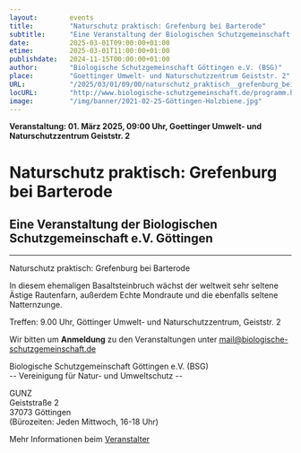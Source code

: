 ```yaml
---
layout:        events
title:         "Naturschutz praktisch: Grefenburg bei Barterode"
subtitle:      "Eine Veranstaltung der Biologischen Schutzgemeinschaft e.V. Göttingen"
date:          2025-03-01T09:00:00+01:00
etime:         2025-03-01T11:00:00+01:00
publishdate:   2024-11-15T00:00:00+01:00
author:        "Biologische Schutzgemeinschaft Göttingen e.V. (BSG)"
place:         "Goettinger Umwelt- und Naturschutzzentrum Geiststr. 2"
URL:           "/2025/03/01/09/00/naturschutz_praktisch__grefenburg_bei_barterode"
locURL:        "http://www.biologische-schutzgemeinschaft.de/programm.html"
image:         "/img/banner/2021-02-25-Göttingen-Holzbiene.jpg"
---
```


**Veranstaltung: 01. März 2025, 09:00 Uhr, Goettinger Umwelt- und Naturschutzzentrum Geiststr. 2**

Naturschutz praktisch: Grefenburg bei Barterode
===========

Eine Veranstaltung der Biologischen Schutzgemeinschaft e.V. Göttingen
-----------

-------------

Naturschutz praktisch: Grefenburg bei Barterode

In diesem ehemaligen Basaltsteinbruch wächst der weltweit sehr seltene Ästige Rautenfarn, außerdem Echte Mondraute und die ebenfalls seltene Natternzunge.

Treffen: 9.00 Uhr, Göttinger Umwelt- und Naturschutzzentrum, Geiststr. 2


Wir bitten um **Anmeldung** zu den Veranstaltungen unter mail@biologische-schutzgemeinschaft.de

Biologische Schutzgemeinschaft Göttingen e.V. (BSG)  
-- Vereinigung für Natur- und Umweltschutz --  

GUNZ  
Geiststraße 2  
37073 Göttingen  
(Bürozeiten: Jeden Mittwoch, 16-18 Uhr)


Mehr Informationen beim [Veranstalter](http://www.biologische-schutzgemeinschaft.de/programm.html)

